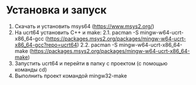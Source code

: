 # Установка и запуск

1. Скачать и установить msys64 (https://www.msys2.org/)
2. На ucrt64 установить C++ и make:
2.1. pacman -S mingw-w64-ucrt-x86_64-gcc (https://packages.msys2.org/packages/mingw-w64-ucrt-x86_64-gcc?repo=ucrt64)
2.2. pacman -S mingw-w64-ucrt-x86_64-make (https://packages.msys2.org/packages/mingw-w64-ucrt-x86_64-make)
3. Запустить ucrt64 и перейти в папку с проектом (с помощью команды cd)
4. Выполнить проект командой mingw32-make